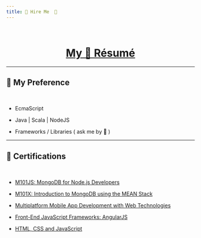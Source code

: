 ```yaml
---
title: 👔 Hire Me  🤝
---
```

<br>
<center> <a href="https://github.com/ragmha/job-application/raw/master/resume.pdf"><h1>My 📃 Résumé</h1></a></center>

---
## 🦄 My Preference
<br>

*   EcmaScript


*   Java | Scala | NodeJS


*   Frameworks / Libraries ( ask me by 📧 )

---
## 🚀 Certifications
<br>

*   [M101JS: MongoDB for Node.js Developers](http://university.mongodb.com/course_completion/8a3dcf76db5f4812b0828e599c39c01e)


*   [M101X: Introduction to MongoDB using the MEAN Stack](https://courses.edx.org/certificates/a53eb1dbdc32417da50daed5c643e03c)


*   [Multiplatform Mobile App Development with Web Technologies](https://www.coursera.org/account/accomplishments/certificate/6YMHTL8MRE94)


*   [Front-End JavaScript Frameworks: AngularJS](https://www.coursera.org/account/accomplishments/certificate/8RPSRFJ6ZP8C)


*   [HTML, CSS and JavaScript](https://www.coursera.org/account/accomplishments/certificate/GPUEKM5JG9ZC)
